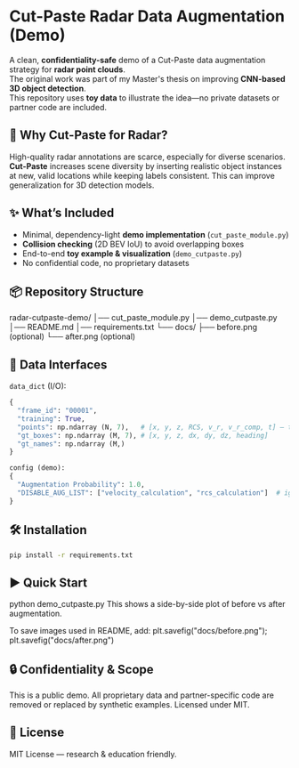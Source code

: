 # Cut-Paste Radar Data Augmentation (Demo)

A clean, **confidentiality-safe** demo of a Cut-Paste data augmentation strategy for **radar point clouds**.  
The original work was part of my Master's thesis on improving **CNN-based 3D object detection**.  
This repository uses **toy data** to illustrate the idea—no private datasets or partner code are included.

## 🚦 Why Cut-Paste for Radar?
High-quality radar annotations are scarce, especially for diverse scenarios.
**Cut-Paste** increases scene diversity by inserting realistic object instances at new, valid locations while keeping labels consistent.
This can improve generalization for 3D detection models.

## ✨ What’s Included
- Minimal, dependency-light **demo implementation** (`cut_paste_module.py`)
- **Collision checking** (2D BEV IoU) to avoid overlapping boxes
- End-to-end **toy example & visualization** (`demo_cutpaste.py`)
- No confidential code, no proprietary datasets

## 📦 Repository Structure
radar-cutpaste-demo/
│── cut_paste_module.py
│── demo_cutpaste.py
│── README.md
│── requirements.txt
  └── docs/
├── before.png (optional)
  └── after.png (optional)

## 🧩 Data Interfaces
`data_dict` (I/O):
```python
{
  "frame_id": "00001",
  "training": True,
  "points": np.ndarray (N, 7),   # [x, y, z, RCS, v_r, v_r_comp, t] — toy values in demo
  "gt_boxes": np.ndarray (M, 7), # [x, y, z, dx, dy, dz, heading]
  "gt_names": np.ndarray (M,)
}

config (demo):
{
  "Augmentation Probability": 1.0,
  "DISABLE_AUG_LIST": ["velocity_calculation", "rcs_calculation"]  # ignored in demo
}
```

## 🛠 Installation
```bash
pip install -r requirements.txt
```

## ▶️ Quick Start
python demo_cutpaste.py
This shows a side-by-side plot of before vs after augmentation.

To save images used in README, add:
plt.savefig("docs/before.png"); plt.savefig("docs/after.png")

## 🔒 Confidentiality & Scope

This is a public demo. All proprietary data and partner-specific code are removed or replaced by synthetic examples. Licensed under MIT.

## 📄 License
MIT License — research & education friendly.
